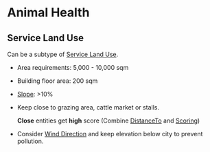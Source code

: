 # Animal Health

## Service Land Use
Can be a subtype of [Service Land Use]().

* Area requirements: 5,000 - 10,000 sqm
* Building floor area: 200 sqm

* [Slope](): >10%

* Keep close to grazing area, cattle market or stalls.
  
  **Close** entities get **high** score (Combine [DistanceTo]() and [Scoring]())

* Consider [Wind Direction]() and keep elevation below city to prevent pollution.
